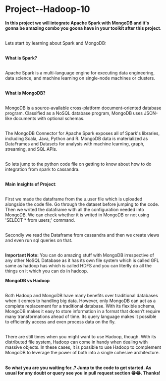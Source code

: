 # Project--Hadoop-10


<table>
  
**In this project we will integrate Apache Spark with MongoDB and it's gonna be amazing combo you goona have in your toolkit after this project**.<br></br>

Lets start by learning about Spark and MongoDB: <br></br>

**What is Spark?** <br></br>

Apache Spark is a multi-language engine for executing data engineering, data science, and machine learning on single-node machines or clusters.<br></br>

**What is MongoDB?** <br></br>

MongoDB is a source-available cross-platform document-oriented database program. Classified as a NoSQL database program, MongoDB uses JSON-like documents with optional schemas.<br></br>

The MongoDB Connector for Apache Spark exposes all of Spark's libraries, including Scala, Java, Python and R. MongoDB data is materialized as DataFrames and Datasets for analysis with machine learning, graph, streaming, and SQL APIs.<br></br>


So lets jump to the python code file on getting to know about how to do integration from spark to cassandra.<br></br>

**Main Insights of Project**:<br></br>

First we made the dataframe from the u.user file which is uploaded alongside the code file. Go through the dataset before jumping to the code. Then we writed the dataframe 
with all the configuration needed into MongoDB. We can check whether it is writed in MongoDB or not using 'SELECT * from users;' command.<br></br>

Secondly we read the Dataframe from cassandra and then we create views and even run sql queries on that.<br></br>

**Important Note:** You can do amazing stuff with MongoDB irrespective of any other NoSQL Database as it has its own file system which is called GFL same as hadoop has which is called HDFS and you can literlly do all the things on it which you can do in hadoop.

**MongoDB vs Hadoop**<br></br>

Both Hadoop and MongoDB have many benefits over traditional databases when it comes to handling big data. However, only MongoDB can act as a complete replacement for a traditional database. With its flexible schema, MongoDB makes it easy to store information in a format that doesn’t require many transformations ahead of time. Its query language makes it possible to efficiently access and even process data on the fly.<br></br>

There are still times when you might want to use Hadoop, though. With its distributed file system, Hadoop can come in handy when dealing with massive objects. In these cases, it is possible to use Hadoop to complement MongoDB to leverage the power of both into a single cohesive architecture.

</table>


**So what you are you waiting for..? Jump to the code to get started. As usual for any doubt or query see you in pull request section 😁😂. Thanks!**





